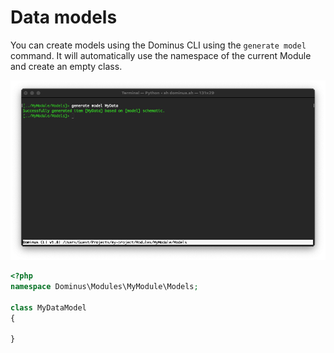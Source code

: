 # Data models

You can create models using the Dominus CLI using the `generate model` command. It will automatically use the namespace of the current Module and create an empty class.

![Dominus CLI](../img/cli-generate-model-1.png "Dominus CLI")

``` php
<?php
namespace Dominus\Modules\MyModule\Models;

class MyDataModel
{

}
```